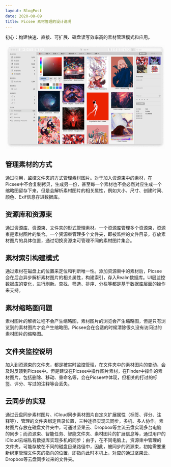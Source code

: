 ```yaml
---
layout: BlogPost
date: 2020-08-09
title: Picsee 素材管理的设计说明
---
```



初心：构建快速、直接、可扩展、磁盘读写效率高的素材管理模式和应用。<!-- more -->

![landscape.png](./images/Picsee_album_introduce/landscape.png)

## 管理素材的方式
通过引用，监控文件夹的方式管理素材图片。对于加入资源束中的素材，在Picsee中不会复制拷贝，生成另一份，甚至每一个素材也不会必然对应生成一个缩略图留存下来，但是会解析素材图片的相关属性，例如大小、尺寸、创建时间、颜色、Exif信息存进数据库。

## 资源库和资源束
通过资源库、资源束、文件夹的形式管理素材。一个资源库管理多个资源束，资源束是素材图片的集合。一个资源束管理多个文件夹，即被监控的文件目录，存放素材图片的具体位置，通过切换资源束可管理不同的素材图片集合。

## 素材索引构建模式
通过素材在磁盘上的位置来定位和判断唯一性。添加资源束中的素材后，Picsee会在后台异步解析素材图片的相关属性，构建索引，存入Realm数据库。UI层监控数据库的变化，进行刷新。查找、筛选、排序、分栏等都是基于数据库层面的操作来支持。

## 素材缩略图问题
素材图片的解析过程不会产生缩略图，素材图片的浏览会产生缩略图，但是只有浏览到的素材图片才会产生缩略图。Picsee会在合适的时候清除很久没有访问过的素材图片的缩略图。

## 文件夹监控说明
加入到资源束的文件夹，都是被实时监控管理，在文件夹中的素材图片的变动，会及时反馈到Picsee中。但是建议在Picsee中操作图片素材，在Finder中操作的素材图片，包括删除、移动、重命名等，会在Picsee中体现，但相关的打过的标签、评分、写过的注释等会丢失。

## 云同步的实现
通过云盘同步素材图片、iCloud同步素材图片自定义扩展属性（标签、评分、注释等）、管理的文件夹绑定目录位置，三种途径实现云同步，多机、多人协作。素材图片存放在磁盘文件夹中，可通过坚果云、Dropbox等主流云盘实现多台电脑的同步；而资源束、智能任务、智能文件夹、素材图片的扩展信息等，通过用户的iCloud云端私有数据库实现多机的同步；由于，在不同电脑上，资源束中管理的文件夹，可能存放在不同的磁盘目录路径中，因此，被同步的资源束，初始需要重新绑定管理文件夹的指向的位置，即指向此时本机上，对应的通过坚果云、Dropbox等云盘同步过来的文件夹。